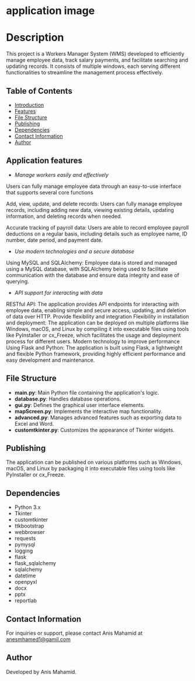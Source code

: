# application image


# Description

This project is a Workers Manager System (WMS) developed to efficiently manage employee data, track salary payments, and facilitate searching and updating records. It consists of multiple windows, each serving different functionalities to streamline the management process effectively.

## Table of Contents

- [Introduction](#introduction)
- [Features](#features)
- [File Structure](#file-structure)
- [Publishing](#publishing)
- [Dependencies](#dependencies)
- [Contact Information](#contact-information)
- [Author](#author)

## Application features


- *Manage workers easily and effectively*

Users can fully manage employee data through an easy-to-use interface that supports several core functions

Add, view, update, and delete records: Users can fully manage employee records, including adding new data, viewing existing details, updating information, and deleting records when needed.

Accurate tracking of payroll data: Users are able to record employee payroll deductions on a regular basis, including details such as employee name, ID number, date period, and payment date.


- *Use modern technologies and a secure database*

Using MySQL and SQLAlchemy: Employee data is stored and managed using a MySQL database, with SQLAlchemy being used to facilitate communication with the database and ensure data integrity and ease of querying.


- *API support for interacting with data*

RESTful API: The application provides API endpoints for interacting with employee data, enabling simple and secure access, updating, and deletion of data over HTTP.
Provide flexibility and integration
Flexibility in installation and deployment: The application can be deployed on multiple platforms like Windows, macOS, and Linux by compiling it into executable files using tools like PyInstaller or cx_Freeze, which facilitates the usage and deployment process for different users.
Modern technology to improve performance
Using Flask and Python: The application is built using Flask, a lightweight and flexible Python framework, providing highly efficient performance and easy development and maintenance.



## File Structure

- **main.py**: Main Python file containing the application's logic.
- **database.py**: Handles database operations.
- **gui.py**: Defines the graphical user interface elements.
- **mapScreen.py**: Implements the interactive map functionality.
- **advanced.py**: Manages advanced features such as exporting data to Excel and Word.
- **customtkinter.py**: Customizes the appearance of Tkinter widgets.

## Publishing

The application can be published on various platforms such as Windows, macOS, and Linux by packaging it into executable files using tools like PyInstaller or cx_Freeze.

## Dependencies

- Python 3.x
- Tkinter
- customtkinter
- ttkbootstrap
- webbrowser
- requests
- pymysql
- logging
- flask
- flask_sqlalchemy
- sqlalchemy
- datetime
- openpyxl
- docx
- pptx
- reportlab


## Contact Information

For inquiries or support, please contact Anis Mahamid at anesmhamed1@gamil.com

## Author

Developed by Anis Mahamid.
